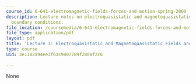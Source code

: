 ```yaml
---
course_id: 6-641-electromagnetic-fields-forces-and-motion-spring-2009
description: Lecture notes on electroquasistatic and magnetoquasistatic fields and
  boundary conditions.
file_location: /coursemedia/6-641-electromagnetic-fields-forces-and-motion-spring-2009/3e1182a94ee3f63c9407789f288af2c6_MIT6_641s09_lec03.pdf
file_type: application/pdf
layout: pdf
title: 'Lecture 3: Electroquasistatic and Magnetoquasistatic Fields and Boundary Conditions'
type: course
uid: 3e1182a94ee3f63c9407789f288af2c6

---
```

None